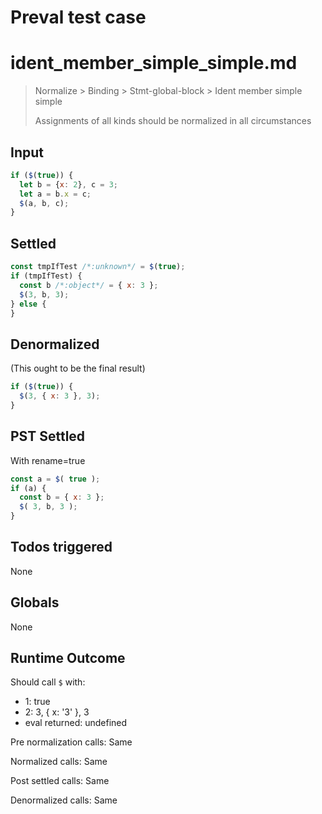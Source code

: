 # Preval test case

# ident_member_simple_simple.md

> Normalize > Binding > Stmt-global-block > Ident member simple simple
>
> Assignments of all kinds should be normalized in all circumstances

## Input

`````js filename=intro
if ($(true)) {
  let b = {x: 2}, c = 3;
  let a = b.x = c;
  $(a, b, c);
}
`````


## Settled


`````js filename=intro
const tmpIfTest /*:unknown*/ = $(true);
if (tmpIfTest) {
  const b /*:object*/ = { x: 3 };
  $(3, b, 3);
} else {
}
`````


## Denormalized
(This ought to be the final result)

`````js filename=intro
if ($(true)) {
  $(3, { x: 3 }, 3);
}
`````


## PST Settled
With rename=true

`````js filename=intro
const a = $( true );
if (a) {
  const b = { x: 3 };
  $( 3, b, 3 );
}
`````


## Todos triggered


None


## Globals


None


## Runtime Outcome


Should call `$` with:
 - 1: true
 - 2: 3, { x: '3' }, 3
 - eval returned: undefined

Pre normalization calls: Same

Normalized calls: Same

Post settled calls: Same

Denormalized calls: Same
